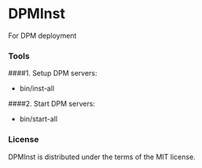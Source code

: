# DPMInst
For DPM deployment

### Tools
####1. Setup DPM servers:
* bin/inst-all

####2. Start DPM servers:
* bin/start-all

### License
DPMInst is distributed under the terms of the MIT license.

